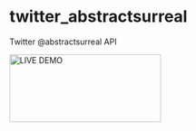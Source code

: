twitter_abstractsurreal
=======================

Twitter @abstractsurreal API

<a href="http://embed.plnkr.co/jDHsMS/" title="LIVE DEMO by Jason Jenkins, on Flickr"><img src="https://farm8.staticflickr.com/7501/15980693355_84485608c4_o.png" width="267" height="120" alt="LIVE DEMO"></a>
